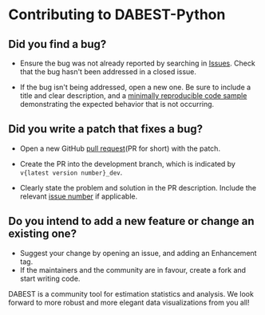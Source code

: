 # Contributing to DABEST-Python


## Did you find a bug?
- Ensure the bug was not already reported by searching in [Issues](https://github.com/ACCLAB/DABEST-python/issues). Check that the bug hasn't been addressed in a closed issue.

- If the bug isn't being addressed, open a new one. Be sure to include a title and clear description, and a [minimally reproducible code sample](https://matthewrocklin.com/blog/work/2018/02/28/minimal-bug-reports) demonstrating the expected behavior that is not occurring. 


## Did you write a patch that fixes a bug?
- Open a new GitHub [pull request](https://help.github.com/en/articles/about-pull-requests)(PR for short) with the patch.

- Create the PR into the development branch, which is indicated by `v{latest version number}_dev`.

- Clearly state the problem and solution in the PR description. Include the relevant [issue number](https://guides.github.com/features/issues/) if applicable.


## Do you intend to add a new feature or change an existing one?
- Suggest your change by opening an issue, and adding an Enhancement tag. 
- If the maintainers and the community are in favour, create a fork and start writing code.


DABEST is a community tool for estimation statistics and analysis. We look forward to more robust and more elegant data visualizations from you all!
